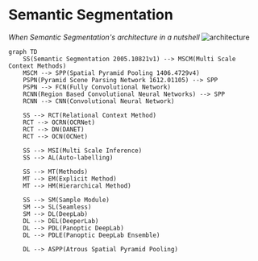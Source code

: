 # Semantic Segmentation

_When Semantic Segmentation's architecture in a nutshell_
![architecture](https://mermaid.ink/svg/eyJjb2RlIjoiXG5ncmFwaCBURFxuICAgIFNTKFNlbWFudGljIFNlZ21lbnRhdGlvbiAyMDA1LjEwODIxdjEpIC0tPiBNU0NNKE11bHRpIFNjYWxlIENvbnRleHQgTWV0aG9kcylcbiAgICBNU0NNIC0tPiBTUFAoU3BhdGlhbCBQeXJhbWlkIFBvb2xpbmcgMTQwNi40NzI5djQpXG4gICAgUFNQTihQeXJhbWlkIFNjZW5lIFBhcnNpbmcgTmV0d29yayAxNjEyLjAxMTA1KSAtLT4gU1BQXG4gICAgUFNQTiAtLT4gRkNOKEZ1bGx5IENvbnZvbHV0aW9uYWwgTmV0d29yaylcbiAgICBSQ05OKFJlZ2lvbiBCYXNlZCBDb252b2x1dGlvbmFsIE5ldXJhbCBOZXR3b3JrcykgLS0-IFNQUFxuICAgIFJDTk4gLS0-IENOTihDb252b2x1dGlvbmFsIE5ldXJhbCBOZXR3b3JrKVxuXG4gICAgU1MgLS0-IFJDVChSZWxhdGlvbmFsIENvbnRleHQgTWV0aG9kKVxuICAgIFJDVCAtLT4gT0NSTihPQ1JOZXQpXG4gICAgUkNUIC0tPiBETihEQU5FVClcbiAgICBSQ1QgLS0-IE9DTihPQ05ldClcbiAgICBcbiAgICBTUyAtLT4gTVNJKE11bHRpIFNjYWxlIEluZmVyZW5jZSlcbiAgICBTUyAtLT4gQUwoQXV0by1sYWJlbGxpbmcpXG5cbiAgICBTUyAtLT4gTVQoTWV0aG9kcylcbiAgICBNVCAtLT4gRU0oRXhwbGljaXQgTWV0aG9kKVxuICAgIE1UIC0tPiBITShIaWVyYXJjaGljYWwgTWV0aG9kKVxuXG4gICAgU1MgLS0-IFNNKFNhbXBsZSBNb2R1bGUpXG4gICAgU00gLS0-IFNMKFNlYW1sZXNzKVxuICAgIFNNIC0tPiBETChEZWVwTGFiKVxuICAgIERMIC0tPiBERUwoRGVlcGVyTGFiKVxuICAgIERMIC0tPiBQREwoUGFub3B0aWMgRGVlcExhYilcbiAgICBETCAtLT4gUERMRShQYW5vcHRpYyBEZWVwTGFiIEVuc2VtYmxlKVxuXG4gICAgREwgLS0-IEFTUFAoQXRyb3VzIFNwYXRpYWwgUHlyYW1pZCBQb29saW5nKSIsIm1lcm1haWQiOnt9LCJ1cGRhdGVFZGl0b3IiOmZhbHNlfQ)

```mermaid
graph TD
    SS(Semantic Segmentation 2005.10821v1) --> MSCM(Multi Scale Context Methods)
    MSCM --> SPP(Spatial Pyramid Pooling 1406.4729v4)
    PSPN(Pyramid Scene Parsing Network 1612.01105) --> SPP
    PSPN --> FCN(Fully Convolutional Network)
    RCNN(Region Based Convolutional Neural Networks) --> SPP
    RCNN --> CNN(Convolutional Neural Network)

    SS --> RCT(Relational Context Method)
    RCT --> OCRN(OCRNet)
    RCT --> DN(DANET)
    RCT --> OCN(OCNet)
    
    SS --> MSI(Multi Scale Inference)
    SS --> AL(Auto-labelling)

    SS --> MT(Methods)
    MT --> EM(Explicit Method)
    MT --> HM(Hierarchical Method)

    SS --> SM(Sample Module)
    SM --> SL(Seamless)
    SM --> DL(DeepLab)
    DL --> DEL(DeeperLab)
    DL --> PDL(Panoptic DeepLab)
    DL --> PDLE(Panoptic DeepLab Ensemble)

    DL --> ASPP(Atrous Spatial Pyramid Pooling)
```
